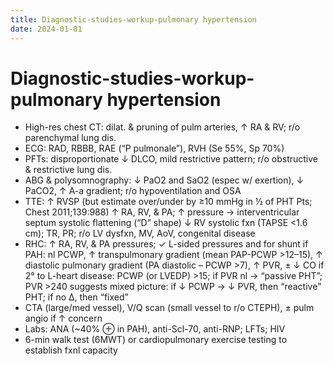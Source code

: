 ```yaml
---
title: Diagnostic-studies-workup-pulmonary hypertension
date: 2024-01-01
---
```

# Diagnostic-studies-workup-pulmonary hypertension

* High-res chest CT: dilat. & pruning of pulm arteries, ↑ RA & RV; r/o parenchymal lung dis.
* ECG: RAD, RBBB, RAE (“P pulmonale”), RVH (Se 55%, Sp 70%)
* PFTs: disproportionate ↓ DLCO, mild restrictive pattern; r/o obstructive & restrictive lung dis.
* ABG & polysomnography: ↓ PaO2 and SaO2 (espec w/ exertion), ↓ PaCO2, ↑ A-a gradient; r/o hypoventilation and OSA
* TTE: ↑ RVSP (but estimate over/under by ≥10 mmHg in ½ of PHT Pts; Chest 2011;139:988) ↑ RA, RV, & PA; ↑ pressure → interventricular septum systolic flattening (“D” shape) ↓ RV systolic fxn (TAPSE <1.6 cm); TR, PR; r/o LV dysfxn, MV, AoV, congenital disease
* RHC: ↑ RA, RV, & PA pressures; ✓ L-sided pressures and for shunt
if PAH: nl PCWP, ↑ transpulmonary gradient (mean PAP-PCWP >12–15), ↑ diastolic pulmonary gradient (PA diastolic – PCWP >7), ↑ PVR, ± ↓ CO
if 2° to L-heart disease: PCWP (or LVEDP) >15; if PVR nl → “passive PHT”; PVR >240 suggests mixed picture: if ↓ PCWP → ↓ PVR, then “reactive” PHT; if no Δ, then “fixed”
* CTA (large/med vessel), V/Q scan (small vessel to r/o CTEPH), ± pulm angio if ↑ concern
* Labs: ANA (~40% ⊕ in PAH), anti-Scl-70, anti-RNP; LFTs; HIV
* 6-min walk test (6MWT) or cardiopulmonary exercise testing to establish fxnl capacity
